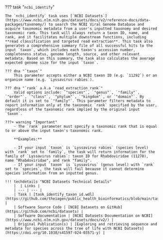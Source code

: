 ??? task "`ncbi_identify`"

    The `ncbi_identify` task uses [`NCBI Datasets`](https://www.ncbi.nlm.nih.gov/datasets/docs/v2/reference-docs/data-packages/taxonomy/) to search the NCBI Viral Genome Database and acquire taxonomic metadata from a user's inputted taxonomy and desired taxonomic rank. This task will always return a taxon ID, name, and rank, and it facilitates multiple downstream functions, including **read classification and targeted read extraction**. This task also generates a comprehensive summary file of all successful hits to the input `taxon`, which includes each taxon's accession number, completeness status, genome length, source, and other relevant metadata. Based on this summary, the task also calculates the average expected genome size for the input `taxon`.

    ??? dna "`taxon`"
        This parameter accepts either a NCBI taxon ID (e.g. `11292`) or an organism name (e.g. `Lyssavirus rabies`).

    ??? dna "`rank` a.k.a `read_extraction_rank`"
        Valid options include: `"species"`, `"genus"`, `"family"`, `"order"`, `"class"`, `"phylum"`, `"kingdom"`, or `"domain"`. By default it is set to `"family"`. This parameter filters metadata to report information only at the taxonomic `rank` specified by the user, regardless of the taxonomic rank implied by the original input `taxon`.

    ???+ warning "Important"
        - The `rank` parameter must specify a taxonomic rank that is equal to or above the input taxon's taxonomic rank.

        **Examples:**

        - If your input `taxon` is `Lyssavirus rabies` (species level) with `rank` set to `family`, the task will return information for the family of `Lyssavirus rabies`: taxon ID for Rhabdoviridae (11270), name "Rhabdoviridae", and rank "family".
        - If your input `taxon` is `Lyssavirus` (genus level) with `rank` set to `species`, the task will fail because it cannot determine species information from an inputted genus.

    !!! techdetails "NCBI Datasets Technical Details"
        |  | Links |
        | --- | --- |
        | Task | [task_identify_taxon_id.wdl](https://github.com/theiagen/public_health_bioinformatics/blob/main/tasks/taxon_id/task_identify_taxon_id.wdl) |
        | Software Source Code | [NCBI Datasets on GitHub](https://github.com/ncbi/datasets) |
        | Software Documentation | [NCBI Datasets Documentation on NCBI](https://www.ncbi.nlm.nih.gov/datasets/docs/v2/) |
        | Original Publication(s) | [Exploring and retrieving sequence and metadata for species across the tree of life with NCBI Datasets](https://doi.org/10.1038/s41597-024-03571-y) |
